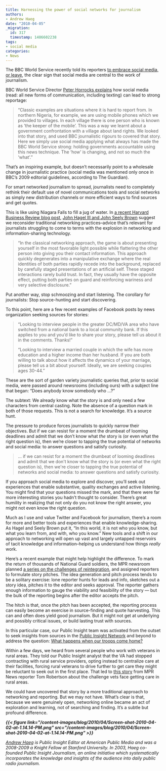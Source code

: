 ```yaml
---
title: Harnessing the power of social networks for journalism
authors:
- Andrew Haeg
date: "2010-04-05"
_migration:
  id: 317
  timestamp: 1486602238
tags:
- social media
categories:
- News
---
```


The BBC World Service recently told its reporters [to embrace social media, or leave][1], the clear sign that social media are central to the work of journalism.

BBC World Service Director [Peter Horrocks explains][2] how social media (read: all new forms of communication, including texting) can lead to strong reportage:

> &#8220;Classic examples are situations where it is hard to report from. In northern Nigeria, for example, we are using mobile phones which we provided to villages. In each village there is one person who is known as &#8216;the keeper of the mobile&#8217;. This was a way we learnt about a government confrontation with a village about land rights. We looked into that story, and used BBC journalistic rigours to covered that story. Here we simply use social media applying what always has made the BBC World Service strong: holding governments accountable using this news technique. The &#8216;how&#8217; is changing, and not so much the &#8216;what&#8217;.&#8221;

That&#8217;s an inspiring example, but doesn&#8217;t necessarily point to a wholesale change in journalistic practice (social media was mentioned only once in BBC&#8217;s 2009 editorial guidelines, according to The Guardian).

For smart networked journalism to spread, journalists need to completely rethink their default use of novel communications tools and social networks as simply new distribution channels or more efficient ways to find sources and get quotes.

This is like using Niagara Falls to fill a jug of water. In [a recent Harvard Business Review blog post][3], [John Hagel III and John Seely Brown][4] suggest we reconsider traditional networking practices&#8211;advice that&#8217;s relevant for journalists struggling to come to terms with the explosion in networking and information-sharing technology.

> “In the classical networking approach, the game is about presenting yourself in the most favorable light possible while flattering the other person into giving you their contact information. This approach quickly degenerates into a manipulative exchange where the real identities of both parties rapidly recede into the background, replaced by carefully staged presentations of an artificial self. These staged interactions rarely build trust. In fact, they usually have the opposite effect, putting both parties on guard and reinforcing wariness and very selective disclosure.”

Put another way, stop schmoozing and start listening. The corollary for journalists: Stop source-hunting and start discovering.

To this point, here are a few recent examples of Facebook posts by news organization seeking sources for stories:

> “Looking to interview people in the greater DC/MD/VA area who have switched from a national bank to a local community bank. If this applies to you and you&#8217;d like to share your story, please tell us about it in the comments. Thanks!”
> 
> “Looking to interview a married couple in which the wife has more education and a higher income than her husband. If you are both willing to talk about how it affects the dynamics of your marriage, please tell us a bit about yourself. Ideally, we are seeking couples ages 30-44.”

These are the sort of garden variety journalistic queries that, prior to social media, were passed around newsrooms (including ours) with a subject line that began: &#8220;Does anybody know somebody who &#8230;?&#8221;

The subtext: We already know what the story is and only need a few characters from central casting. Note the absence of a question mark in both of those requests. This is not a search for knowledge. It&#8217;s a source hunt.

The pressure to produce forces journalists to quickly narrow their objectives. But if we can resist for a moment the drumbeat of looming deadlines and admit that we don&#8217;t know what _the_ story is (or even what the right question is), then we&#8217;re closer to tapping the true potential of networks and social media: to answer questions and satisfy curiosity.

> &#8230; if we can resist for a moment the drumbeat of looming deadlines and admit that we don't know what the story is (or even what the right question is), then we're closer to tapping the true potential of networks and social media: to answer questions and satisfy curiosity.

If you approach social media to explore and discover, you&#8217;ll seek out experiences that enable substantive, quality exchanges and active listening. You might find that your questions missed the mark, and that there were far more interesting stories you hadn&#8217;t thought to consider. There&#8217;s great humility in realizing that not only do you not know the right answer, you might not even know the right question.

Much as I use and value Twitter and Facebook for journalism, there&#8217;s a room for more and better tools and experiences that enable knowledge-sharing. As Hagel and Seely Brown put it, &#8220;In this world, it is not who you know, but what you learn from, and with, who you know.&#8221; New tools and a shift in our approach to networking will open up vast and largely untapped reservoirs of tacit knowledge and information&#8211;helping us understand how things _really_ work.

Here’s a recent example that might help highlight the difference. To mark the return of thousands of National Guard soldiers, the MPR newsroom planned [a series on the challenges of reintegration][5], and assigned reporters to formulate story pitches. The idea generation and pitch process tends to be a solitary exercise: lone reporter hunts for leads and info, sketches out a story idea, pitches it to the editor and seeks approval. The reporter gathers enough information to gauge the viability and feasibility of the story &#8212; but the bulk of the reporting begins after the editor accepts the pitch.

The hitch is that, once the pitch has been accepted, the reporting process can easily become an exercise in source-finding and quote harvesting. This can and often does yield good journalism. But it might not get at underlying and possibly critical issues, or build lasting trust with sources.

In this particular case, our Public Insight team was activated from the outset to seek insights from sources in the [Public Insight Network][6] and beyond to address the question: [What happens when our troops come home?][7]

Within a few days, we heard from several people who work with veterans in rural areas. They told our Public Insight analyst that the VA had stopped contracting with rural service providers, opting instead to centralize care at their facilities, forcing rural veterans to drive further to get care they might be reluctant to seek out in the first place. That led to [this story][8] from MPR News reporter Tom Robertson about the challenge vets face getting care in rural areas.

We could have uncovered that story by a more traditional approach to networking and reporting. But we may not have. What’s clear is that, because we were genuinely open, networking online became an act of exploration and learning, not of searching and finding. It’s a subtle but profound difference.

<address>
  <strong>

{{< figure link="/content-images/blog/2010/04/Screen-shot-2010-04-02-at-1.14.14-PM.png" src="/content-images/blog/2010/04/Screen-shot-2010-04-02-at-1.14.14-PM.png" >}}</p> 

  <p>
    </strong><a href="http://twitter.com/andrewhaeg">Andrew Haeg</a> is Public Insight Editor at American Public Media and was a 2008-2009 a Knight Fellow at Stanford University. In 2003, Haeg co-founded Public Insight Journalism, an online initiative which systematically incorporates the knowledge and insights of the audience into daily public radio journalism.</address>

 [1]: http://www.guardian.co.uk/media/pda/2010/feb/10/bbc-news-social-media
 [2]: http://www.guardian.co.uk/media/pda/2010/feb/10/peter-horrocks-social-media
 [3]: http://blogs.hbr.org/bigshift/2010/01/networking-reconsidered.html
 [4]: http://blogs.hbr.org/bigshift/
 [5]: http://minnesota.publicradio.org/projects/2010/02/beyond-deployment/
 [6]: http://www.publicradio.org/public_insight_network/signup/contact_signup.php?id=mpr
 [7]: http://www.publicradio.org/applications/formbuilder/user/form_display.php?isPIJ=Y&form_code=13bc94c49113
 [8]: http://minnesota.publicradio.org/display/web/2010/02/05/trying-reach-rural-vets/